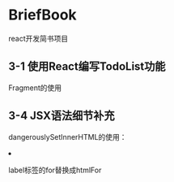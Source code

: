 # BriefBook
react开发简书项目
<h2>3-1 使用React编写TodoList功能</h2>
<p>Fragment的使用</p>
<h2>3-4 JSX语法细节补充</h2>
<p>dangerouslySetInnerHTML的使用：<li dangerouslySetInnerHTML={{__html:item}}></li></p>
<p>label标签的for替换成htmlFor</p>
